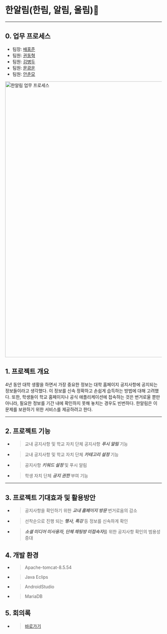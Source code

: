 # 한알림(한림, 알림, 울림):bell:
***

## 0. 업무 프로세스 
* 팀장: [배홍준]( https://github.com/baehongjun0212)
* 팀원: [권동혁]( https://github.com/247KD )
* 팀원: [김병두]( https://github.com/rlaquden901 )
* 팀원: [문광운]( https://github.com/MoonGwangUn )
* 팀원: [안춘모]( https://github.com/morris1115 )
 <img width="887" alt="한알림 업무 프로세스" src="https://user-images.githubusercontent.com/55692618/80080427-94684b00-858c-11ea-8275-0bfd5c693a2e.PNG">

## 1. 프로젝트 개요
4년 동안 대학 생활을 하면서 가장 중요한 정보는 대학 홈페이지 공지사항에 공지되는 정보들이라고 생각했다.
이 정보를 신속 정확하고 손쉽게 습득하는 방법에 대해 고려했다. 
또한, 학생들이 학교 홈페이지나 공식 애플리케이션에 접속하는 것은 번거로울 뿐만 아니라, 
필요한 정보를 기간 내에 확인하지 못해 놓치는 경우도 빈번하다. 
한알림은 이 문제를 보완하기 위한 서비스를 제공하려고 한다. 
***

## 2. 프로젝트 기능
* >교내 공지사항 및 학교 자치 단체 공지사항 ***푸시 알림*** 기능 
* >교내 공지사항 및 학교 자치 단체 ***카테고리 설정*** 기능
* >공지사항 ***키워드 설정*** 및 푸시 알림 
* >학생 자치 단체 ***공지 권한*** 부여 기능
***

## 3. 프로젝트 기대효과 및 활용방안
* >공지사항을 확인하기 위한 ***교내 홈페이지 방문*** 번거로움의 감소
* >선착순으로 진행 되는 ***행사, 특강*** 등 정보를 신속하게 확인 
* >***소셜 미디어 미사용자, 단체 채팅방 미접속자***를 위한 공지사항 확인의 범용성 증대

## 4. 개발 환경
* > Apache-tomcat-8.5.54
* > Java Eclips
* > AndroidStudio 
* > MariaDB

## 5. 회의록
* > [바로가기](https://github.com/baehongjun0212/H-Allym/tree/master/%ED%9A%8C%EC%9D%98%EB%A1%9D)